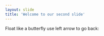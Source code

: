 ```yaml
---
layout: slide
title: 'Welcome to our second slide'
---
```

Float like a butterfly
use left arrow to go back:
